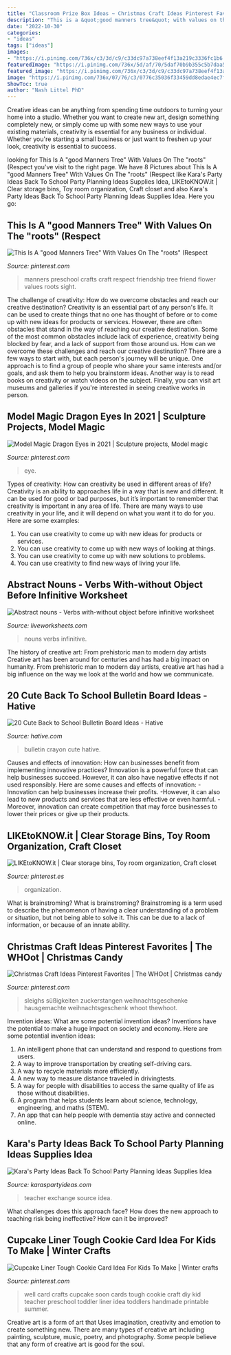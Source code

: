 ```yaml
---
title: "Classroom Prize Box Ideas ~ Christmas Craft Ideas Pinterest Favorites"
description: "This is a &quot;good manners tree&quot; with values on the &quot;roots&quot; (respect"
date: "2022-10-30"
categories:
- "ideas"
tags: ["ideas"]
images:
- "https://i.pinimg.com/736x/c3/3d/c9/c33dc97a738eef4f13a219c3336fc1b6.jpg"
featuredImage: "https://i.pinimg.com/736x/5d/af/70/5daf70b9b355c5b7daa5b5fe2262611b.jpg"
featured_image: "https://i.pinimg.com/736x/c3/3d/c9/c33dc97a738eef4f13a219c3336fc1b6.jpg"
image: "https://i.pinimg.com/736x/07/76/c3/0776c35036f33459dd8edae4ec7fa4b1.jpg"
ShowToc: true
author: "Nash Littel PhD"
---
```



Creative ideas can be anything from spending time outdoors to turning your home into a studio. Whether you want to create new art, design something completely new, or simply come up with some new ways to use your existing materials, creativity is essential for any business or individual. Whether you're starting a small business or just want to freshen up your look, creativity is essential to success.

	

		
looking for This Is A &quot;good Manners Tree&quot; With Values On The &quot;roots&quot; (Respect you've visit to the right page. We have 8 Pictures about This Is A &quot;good Manners Tree&quot; With Values On The &quot;roots&quot; (Respect like Kara&#039;s Party Ideas Back To School Party Planning Ideas Supplies Idea, LIKEtoKNOW.it | Clear storage bins, Toy room organization, Craft closet and also Kara&#039;s Party Ideas Back To School Party Planning Ideas Supplies Idea. Here you go:
		
    
## This Is A &quot;good Manners Tree&quot; With Values On The &quot;roots&quot; (Respect

<img loading=lazy src="https://i.pinimg.com/736x/5d/af/70/5daf70b9b355c5b7daa5b5fe2262611b.jpg" onerror="this.onerror=null;this.src='https://tse3.mm.bing.net/th?id=OIP.O56dTQB0Jzvh6NLyrY0M4AHaLH&amp;pid=15.1';" alt="This Is A &quot;good Manners Tree&quot; With Values On The &quot;roots&quot; (Respect">

_Source: pinterest.com_

>manners preschool crafts craft respect friendship tree friend flower values roots sight. 

	

The challenge of creativity: How do we overcome obstacles and reach our creative destination?
Creativity is an essential part of any person's life. It can be used to create things that no one has thought of before or to come up with new ideas for products or services. However, there are often obstacles that stand in the way of reaching our creative destination. Some of the most common obstacles include lack of experience, creativity being blocked by fear, and a lack of support from those around us. How can we overcome these challenges and reach our creative destination? There are a few ways to start with, but each person's journey will be unique. One approach is to find a group of people who share your same interests and/or goals, and ask them to help you brainstorm ideas. Another way is to read books on creativity or watch videos on the subject. Finally, you can visit art museums and galleries if you're interested in seeing creative works in person.

    
## Model Magic Dragon Eyes In 2021 | Sculpture Projects, Model Magic

<img loading=lazy src="https://i.pinimg.com/736x/56/43/8d/56438d024aa39d760b56b8d7619191ea.jpg" onerror="this.onerror=null;this.src='https://tse3.mm.bing.net/th?id=OIP.QnN67DSmztyRTLtHU2Z5XQHaJ3&amp;pid=15.1';" alt="Model Magic Dragon Eyes in 2021 | Sculpture projects, Model magic">

_Source: pinterest.com_

>eye. 

	

Types of creativity: How can creativity be used in different areas of life?
Creativity is an ability to approaches life in a way that is new and different. It can be used for good or bad purposes, but it’s important to remember that creativity is important in any area of life. There are many ways to use creativity in your life, and it will depend on what you want it to do for you. Here are some examples: 
1. You can use creativity to come up with new ideas for products or services.
2. You can use creativity to come up with new ways of looking at things.
3. You can use creativity to come up with new solutions to problems.
4. You can use creativity to find new ways of living your life.

    
## Abstract Nouns - Verbs With-without Object Before Infinitive Worksheet

<img loading=lazy src="https://files.liveworksheets.com/def_files/2020/7/17/717192425419778/717192425419778003.jpg" onerror="this.onerror=null;this.src='https://tse1.mm.bing.net/th?id=OIP.qpGmLrSvblGBDKsJsaPQ4gHaKd&amp;pid=15.1';" alt="Abstract nouns - Verbs with-without object before infinitive worksheet">

_Source: liveworksheets.com_

>nouns verbs infinitive. 

	

The history of creative art: From prehistoric man to modern day artists
Creative art has been around for centuries and has had a big impact on humanity. From prehistoric man to modern day artists, creative art has had a big influence on the way we look at the world and how we communicate.

    
## 20 Cute Back To School Bulletin Board Ideas - Hative

<img loading=lazy src="https://hative.com/wp-content/uploads/2014/06/back-to-school-ideas/14-crayon-bulletin-board.jpg" onerror="this.onerror=null;this.src='https://tse1.mm.bing.net/th?id=OIP.ibEUNmDfq226_qJ5ElUcqAHaHa&amp;pid=15.1';" alt="20 Cute Back to School Bulletin Board Ideas - Hative">

_Source: hative.com_

>bulletin crayon cute hative. 

	

Causes and effects of innovation: How can businesses benefit from implementing innovative practices?
Innovation is a powerful force that can help businesses succeed. However, it can also have negative effects if not used responsibly. Here are some causes and effects of innovation: 
-Innovation can help businesses increase their profits.
-However, it can also lead to new products and services that are less effective or even harmful.
-Moreover, innovation can create competition that may force businesses to lower their prices or give up their products.

    
## LIKEtoKNOW.it | Clear Storage Bins, Toy Room Organization, Craft Closet

<img loading=lazy src="https://i.pinimg.com/736x/07/76/c3/0776c35036f33459dd8edae4ec7fa4b1.jpg" onerror="this.onerror=null;this.src='https://tse2.mm.bing.net/th?id=OIP.U8SrGosIPX5nAG0tCS_v-ADBFC&amp;pid=15.1';" alt="LIKEtoKNOW.it | Clear storage bins, Toy room organization, Craft closet">

_Source: pinterest.es_

>organization. 

	

What is brainstroming?
What is brainstroming? Brainstroming is a term used to describe the phenomenon of having a clear understanding of a problem or situation, but not being able to solve it. This can be due to a lack of information, or because of an innate ability.

    
## Christmas Craft Ideas Pinterest Favorites | The WHOot | Christmas Candy

<img loading=lazy src="https://i.pinimg.com/736x/1a/14/ac/1a14acafe96899308fda0f7d0de0cc0a.jpg" onerror="this.onerror=null;this.src='https://tse1.mm.bing.net/th?id=OIP.5rfmSgPPgLxJQr2jm_IJGQHaLA&amp;pid=15.1';" alt="Christmas Craft Ideas Pinterest Favorites | The WHOot | Christmas candy">

_Source: pinterest.com_

>sleighs süßigkeiten zuckerstangen weihnachtsgeschenke hausgemachte weihnachtsgeschenk whoot thewhoot. 

	

Invention ideas: What are some potential invention ideas?
Inventions have the potential to make a huge impact on society and economy. Here are some potential invention ideas:
1. An intelligent phone that can understand and respond to questions from users. 
2. A way to improve transportation by creating self-driving cars. 
3. A way to recycle materials more efficiently. 
4. A new way to measure distance traveled in drivingtests. 
5. A way for people with disabilities to access the same quality of life as those without disabilities. 
6. A program that helps students learn about science, technology, engineering, and maths (STEM). 
7. An app that can help people with dementia stay active and connected online.

    
## Kara&#039;s Party Ideas Back To School Party Planning Ideas Supplies Idea

<img loading=lazy src="https://karaspartyideas.com/wp-content/uploads/2013/07/school-2.jpg" onerror="this.onerror=null;this.src='https://tse1.mm.bing.net/th?id=OIP.inrWpOrA34i_sHJvNPnx7AHaE7&amp;pid=15.1';" alt="Kara&#039;s Party Ideas Back To School Party Planning Ideas Supplies Idea">

_Source: karaspartyideas.com_

>teacher exchange source idea. 

	

What challenges does this approach face?
How does the new approach to teaching risk being ineffective? How can it be improved?

    
## Cupcake Liner Tough Cookie Card Idea For Kids To Make | Winter Crafts

<img loading=lazy src="https://i.pinimg.com/736x/c3/3d/c9/c33dc97a738eef4f13a219c3336fc1b6.jpg" onerror="this.onerror=null;this.src='https://tse1.mm.bing.net/th?id=OIP.ivs9xJOEpaVimRy53EnLWQHaLH&amp;pid=15.1';" alt="Cupcake Liner Tough Cookie Card Idea For Kids To Make | Winter crafts">

_Source: pinterest.com_

>well card crafts cupcake soon cards tough cookie craft diy kid teacher preschool toddler liner idea toddlers handmade printable summer. 

	

Creative art is a form of art that Uses imagination, creativity and emotion to create something new. There are many types of creative art including painting, sculpture, music, poetry, and photography. Some people believe that any form of creative art is good for the soul.

